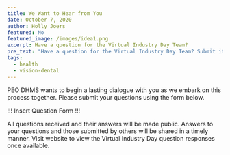 ```yaml
---
title: We Want to Hear from You
date: October 7, 2020
author: Holly Joers
featured: No
featured_image: /images/idea1.png
excerpt: Have a question for the Virtual Industry Day Team?
pre_text: "Have a question for the Virtual Industry Day Team? Submit it below. "
tags:
  - health
  - vision-dental
---
```

PEO DHMS wants to begin a lasting dialogue with you as we embark on this process together. Please submit your questions using the form below. 

!!! Insert Question Form !!!

All questions received and their answers will be made public. Answers to your questions and those submitted by others will be shared in a timely manner. Visit website to view the Virtual Industry Day question responses once available.